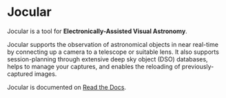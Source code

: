 
# Jocular

Jocular is a tool for **Electronically-Assisted Visual Astronomy**.

Jocular supports the observation of astronomical objects in near real-time by connecting up a camera to a telescope or suitable lens. It also supports session-planning through extensive deep sky object (DSO) databases, helps to manage your captures, and
enables the reloading of previously-captured images.

Jocular is documented on <a href="https://jocular.readthedocs.io/en/latest/">Read the Docs</a>.
